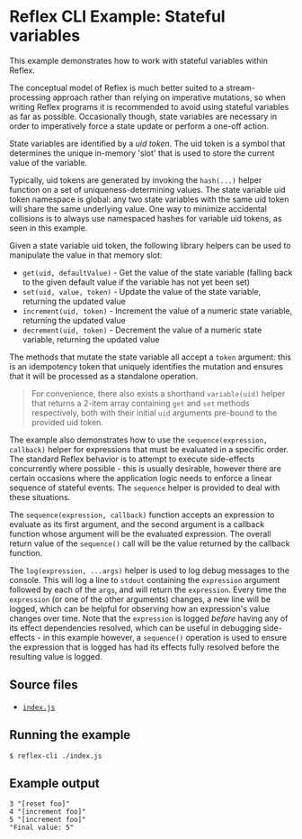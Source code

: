 # Reflex CLI Example: Stateful variables

This example demonstrates how to work with stateful variables within Reflex.

The conceptual model of Reflex is much better suited to a stream-processing approach rather than relying on imperative mutations, so when writing Reflex programs it is recommended to avoid using stateful variables as far as possible. Occasionally though, state variables are necessary in order to imperatively force a state update or perform a one-off action.

State variables are identified by a *uid token*. The uid token is a symbol that determines the unique in-memory 'slot' that is used to store the current value of the variable.

Typically, uid tokens are generated by invoking the `hash(...)` helper function on a set of uniqueness-determining values. The state variable uid token namespace is global: any two state variables with the same uid token will share the same underlying value. One way to minimize accidental collisions is to always use namespaced hashes for variable uid tokens, as seen in this example.

Given a state variable uid token, the following library helpers can be used to manipulate the value in that memory slot:

- `get(uid, defaultValue)` - Get the value of the state variable (falling back to the given default value if the variable has not yet been set)
- `set(uid, value, token)` - Update the value of the state variable, returning the updated value
- `increment(uid, token)` - Increment the value of a numeric state variable, returning the updated value
- `decrement(uid, token)` - Decrement the value of a numeric state variable, returning the updated value

The methods that mutate the state variable all accept a `token` argument: this is an idempotency token that uniquely identifies the mutation and ensures that it will be processed as a standalone operation.

> For convenience, there also exists a shorthand `variable(uid)` helper that returns a 2-item array containing `get` and `set` methods respectively, both with their initial `uid` arguments pre-bound to the provided uid token.

The example also demonstrates how to use the `sequence(expression, callback)` helper for expressions that must be evaluated in a specific order. The standard Reflex behavior is to attempt to execute side-effects concurrently where possible - this is usually desirable, however there are certain occasions where the application logic needs to enforce a linear sequence of stateful events. The `sequence` helper is provided to deal with these situations.

The `sequence(expression, callback)` function accepts an expression to evaluate as its first argument, and the second argument is a callback function whose argument will be the evaluated expression. The overall return value of the `sequence()` call will be the value returned by the callback function.

The `log(expression, ...args)` helper is used to log debug messages to the console. This will log a line to `stdout` containing the `expression` argument followed by each of the `args`, and will return the `expression`. Every time the `expression` (or one of the other arguments) changes, a new line will be logged, which can be helpful for observing how an expression's value changes over time. Note that the `expression` is logged *before* having any of its effect dependencies resolved, which can be useful in debugging side-effects - in this example however, a `sequence()` operation is used to ensure the expression that is logged has had its effects fully resolved before the resulting value is logged.

## Source files

- [`index.js`](./index.js)

## Running the example

```shell
$ reflex-cli ./index.js
```

## Example output

```
3 "[reset foo]"
4 "[increment foo]"
5 "[increment foo]"
"Final value: 5"
```
